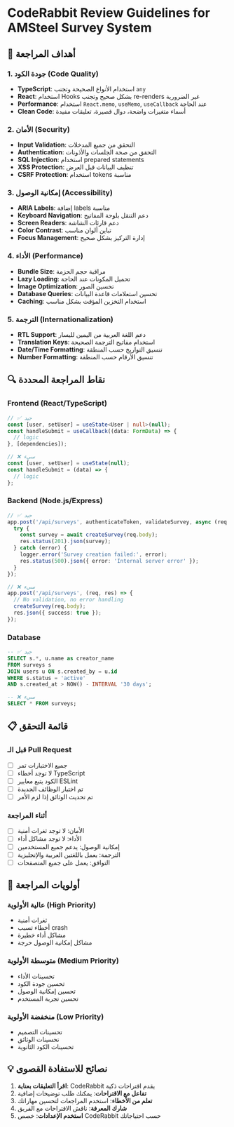# CodeRabbit Review Guidelines for AMSteel Survey System

## 🎯 أهداف المراجعة

### 1. جودة الكود (Code Quality)
- **TypeScript**: استخدام الأنواع الصحيحة وتجنب `any`
- **React**: استخدام Hooks بشكل صحيح وتجنب re-renders غير الضرورية
- **Performance**: استخدام `React.memo`, `useMemo`, `useCallback` عند الحاجة
- **Clean Code**: أسماء متغيرات واضحة، دوال قصيرة، تعليقات مفيدة

### 2. الأمان (Security)
- **Input Validation**: التحقق من جميع المدخلات
- **Authentication**: التحقق من صحة الجلسات والأذونات
- **SQL Injection**: استخدام prepared statements
- **XSS Protection**: تنظيف البيانات قبل العرض
- **CSRF Protection**: استخدام tokens مناسبة

### 3. إمكانية الوصول (Accessibility)
- **ARIA Labels**: إضافة labels مناسبة
- **Keyboard Navigation**: دعم التنقل بلوحة المفاتيح
- **Screen Readers**: دعم قارئات الشاشة
- **Color Contrast**: تباين ألوان مناسب
- **Focus Management**: إدارة التركيز بشكل صحيح

### 4. الأداء (Performance)
- **Bundle Size**: مراقبة حجم الحزمة
- **Lazy Loading**: تحميل المكونات عند الحاجة
- **Image Optimization**: تحسين الصور
- **Database Queries**: تحسين استعلامات قاعدة البيانات
- **Caching**: استخدام التخزين المؤقت بشكل مناسب

### 5. الترجمة (Internationalization)
- **RTL Support**: دعم اللغة العربية من اليمين لليسار
- **Translation Keys**: استخدام مفاتيح الترجمة الصحيحة
- **Date/Time Formatting**: تنسيق التواريخ حسب المنطقة
- **Number Formatting**: تنسيق الأرقام حسب المنطقة

## 🔍 نقاط المراجعة المحددة

### Frontend (React/TypeScript)
```typescript
// ✅ جيد
const [user, setUser] = useState<User | null>(null);
const handleSubmit = useCallback((data: FormData) => {
  // logic
}, [dependencies]);

// ❌ سيء
const [user, setUser] = useState(null);
const handleSubmit = (data) => {
  // logic
};
```

### Backend (Node.js/Express)
```typescript
// ✅ جيد
app.post('/api/surveys', authenticateToken, validateSurvey, async (req: Request, res: Response) => {
  try {
    const survey = await createSurvey(req.body);
    res.status(201).json(survey);
  } catch (error) {
    logger.error('Survey creation failed:', error);
    res.status(500).json({ error: 'Internal server error' });
  }
});

// ❌ سيء
app.post('/api/surveys', (req, res) => {
  // No validation, no error handling
  createSurvey(req.body);
  res.json({ success: true });
});
```

### Database
```sql
-- ✅ جيد
SELECT s.*, u.name as creator_name 
FROM surveys s 
JOIN users u ON s.created_by = u.id 
WHERE s.status = 'active' 
AND s.created_at > NOW() - INTERVAL '30 days';

-- ❌ سيء
SELECT * FROM surveys;
```

## 📋 قائمة التحقق

### قبل الـ Pull Request
- [ ] جميع الاختبارات تمر
- [ ] لا توجد أخطاء TypeScript
- [ ] الكود يتبع معايير ESLint
- [ ] تم اختبار الوظائف الجديدة
- [ ] تم تحديث الوثائق إذا لزم الأمر

### أثناء المراجعة
- [ ] الأمان: لا توجد ثغرات أمنية
- [ ] الأداء: لا توجد مشاكل أداء
- [ ] إمكانية الوصول: يدعم جميع المستخدمين
- [ ] الترجمة: يعمل باللغتين العربية والإنجليزية
- [ ] التوافق: يعمل على جميع المتصفحات

## 🚨 أولويات المراجعة

### عالية الأولوية (High Priority)
- ثغرات أمنية
- أخطاء تسبب crash
- مشاكل أداء خطيرة
- مشاكل إمكانية الوصول حرجة

### متوسطة الأولوية (Medium Priority)
- تحسينات الأداء
- تحسين جودة الكود
- تحسين إمكانية الوصول
- تحسين تجربة المستخدم

### منخفضة الأولوية (Low Priority)
- تحسينات التصميم
- تحسينات الوثائق
- تحسينات الكود الثانوية

## 💡 نصائح للاستفادة القصوى

1. **اقرأ التعليقات بعناية**: CodeRabbit يقدم اقتراحات ذكية
2. **تفاعل مع الاقتراحات**: يمكنك طلب توضيحات إضافية
3. **تعلم من الأخطاء**: استخدم المراجعات لتحسين مهاراتك
4. **شارك المعرفة**: ناقش الاقتراحات مع الفريق
5. **استخدم الإعدادات**: خصص CodeRabbit حسب احتياجاتك

